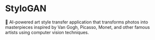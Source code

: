 # StyloGAN
🎨 AI-powered art style transfer application that transforms photos into masterpieces inspired by Van Gogh, Picasso, Monet, and other famous artists using computer vision techniques.
